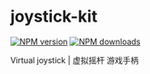 # joystick-kit

[![NPM version](https://img.shields.io/npm/v/joystick-kit.svg?style=flat)](https://npmjs.org/package/joystick-kit)
[![NPM downloads](http://img.shields.io/npm/dm/joystick-kit.svg?style=flat)](https://npmjs.org/package/joystick-kit)

Virtual joystick | 虚拟摇杆 游戏手柄
